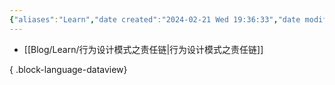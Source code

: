 ```yaml
---
{"aliases":"Learn","date created":"2024-02-21 Wed 19:36:33","date modified":"2024-02-25 Sun 15:25:47","dg-publish":true,"permalink":"/Guide/Learn/","dgPassFrontmatter":true,"created":"2024-02-21T19:36:33.606+08:00","updated":"2024-04-01T07:09:23.328+08:00"}
---
```



- [[Blog/Learn/行为设计模式之责任链\|行为设计模式之责任链]]

{ .block-language-dataview}
